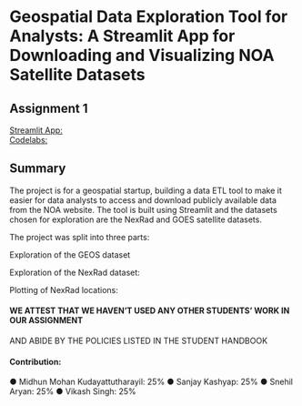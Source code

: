 # Geospatial Data Exploration Tool for Analysts: A Streamlit App for Downloading and Visualizing NOA Satellite Datasets
## Assignment 1

[Streamlit App:](https://mi6daas.streamlit.app) <br>
[Codelabs:](https://codelabs-preview.appspot.com/?file_id=1LlSUQF9Ixa4IFk45f9_GD6jMIE73DX39n7bGfjhB7JY#0)

## Summary 
The project is for a geospatial startup, building a data ETL tool to make it easier for data analysts to access and download publicly available data from the NOA website. The tool is built using Streamlit and the datasets chosen for exploration are the NexRad and GOES satellite datasets.

The project was split into three parts:

Exploration of the GEOS dataset

Exploration of the NexRad dataset:

Plotting of NexRad locations:


#### WE ATTEST THAT WE HAVEN’T USED ANY OTHER STUDENTS’ WORK IN OUR ASSIGNMENT
AND ABIDE BY THE POLICIES LISTED IN THE STUDENT HANDBOOK
#### Contribution:
● Midhun Mohan Kudayattutharayil: 25%
● Sanjay Kashyap: 25%
● Snehil Aryan: 25%
● Vikash Singh: 25%


